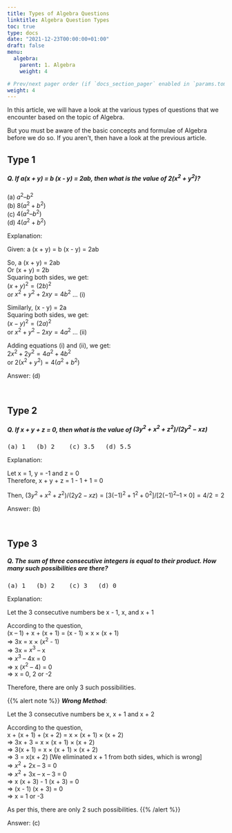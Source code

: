 ```yaml
---
title: Types of Algebra Questions
linktitle: Algebra Question Types 
toc: true
type: docs
date: "2021-12-23T00:00:00+01:00"
draft: false
menu:
  algebra:
    parent: 1. Algebra
    weight: 4

# Prev/next pager order (if `docs_section_pager` enabled in `params.toml`)
weight: 4
---
```


In this article, we will have a look at the various types of questions that we encounter based on the topic of Algebra. 

But you must be aware of the basic concepts and formulae of Algebra before we do so. If you aren't, then have a look at the previous article. 

## Type 1 

##### Q. If a(x + y) = b (x - y) = 2ab, then what is the value of $2(x^2 + y^2)$?

(a) $a^2 – b^2$ <br>
(b) $8(a^2 + b^2)$ <br>
(c) $4(a^2 – b^2)$ <br>
(d) $4(a^2 + b^2)$

Explanation:<br>
<div class="Exp">

Given: a (x + y) = b (x - y) = 2ab

So, a (x + y) = 2ab <br>
Or (x + y) = 2b <br>
Squaring both sides, we get: <br>
$(x + y)^2 = (2b)^2$ <br>
or $x^2 + y^2 + 2xy = 4b^2$   ... (i)

Similarly, (x - y) = 2a <br>
Squaring both sides, we get: <br>
$(x - y)^2 = (2a)^2$ <br>
or $x^2 + y^2 - 2xy = 4a^2$   ... (ii)

Adding equations (i) and (ii), we get: <br>
$2x^2 + 2y^2 = 4a^2 + 4b^2$ <br>
or $2(x^2 + y^2) = 4 (a^2 + b^2)$

Answer: (d)
</div> <br>

## Type 2

##### Q. If x + y + z = 0, then what is the value of $(3y^2 + x^2 + z^2) / (2y^2 - xz)$
<pre>(a) 1   (b) 2    (c) 3.5   (d) 5.5</pre>

Explanation:<br>
<div class="Exp">

Let x = 1, y = -1 and z = 0 <br>
Therefore, x + y + z = 1 - 1 + 1 = 0

Then, $(3y^2 + x^2 + z^2 ) / (2y 2 - xz) = [3(-1)^2 + 1^2 + 0^2] / [2(-1)^2 – 1 × 0] = 4/2 = 2$

Answer: (b)
</div> <br>


## Type 3

##### Q. The sum of three consecutive integers is equal to their product. How many such possibilities are there?
<pre>(a) 1   (b) 2    (c) 3   (d) 0</pre>

Explanation:<br>
<div class="Exp">

Let the 3 consecutive numbers be x - 1, x, and x + 1

According to the question, <br>
(x – 1) + x + (x + 1) = (x - 1) × x × (x + 1) <br>
⇒ 3x = x × ($x^2$ - 1) <br>
⇒ 3x = $x^3$ – x <br>
⇒ $x^3$ – 4x = 0 <br>
⇒ x ($x^2$ – 4) = 0 <br>
⇒ x = 0, 2 or -2

Therefore, there are only 3 such possibilities. <br>

{{% alert note %}}
***Wrong Method***:

Let the 3 consecutive numbers be x, x + 1 and x + 2 

According to the question, <br>
x + (x + 1) + (x + 2) = x × (x + 1) × (x + 2) <br>
⇒ 3x + 3 = x × (x + 1) × (x + 2) <br>
⇒ 3(x + 1) = x × (x + 1) × (x + 2) <br>
⇒ 3 = x(x + 2) [We eliminated x + 1 from both sides, which is wrong] <br>
⇒ $x^2$ + 2x – 3 = 0 <br>
⇒ $x^2$ + 3x – x – 3 = 0 <br>
⇒ x (x + 3) - 1 (x + 3) = 0 <br>
⇒ (x - 1) (x + 3) = 0 <br>
⇒ x = 1 or -3

As per this, there are only 2 such possibilities.
{{% /alert %}}

Answer: (c)
</div> <br>

